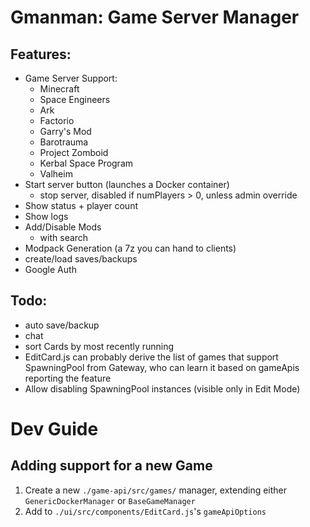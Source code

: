 # Gmanman: Game Server Manager

## Features:

- Game Server Support:
  - Minecraft
  - Space Engineers
  - Ark
  - Factorio
  - Garry's Mod
  - Barotrauma
  - Project Zomboid
  - Kerbal Space Program
  - Valheim
- Start server button (launches a Docker container)
  - stop server, disabled if numPlayers > 0, unless admin override
- Show status + player count
- Show logs
- Add/Disable Mods
  - with search
- Modpack Generation (a 7z you can hand to clients)
- create/load saves/backups
- Google Auth

## Todo:

- auto save/backup
- chat
- sort Cards by most recently running
- EditCard.js can probably derive the list of games that support SpawningPool from Gateway, who can learn it based on gameApis reporting the feature
- Allow disabling SpawningPool instances (visible only in Edit Mode)

# Dev Guide

## Adding support for a new Game

1. Create a new `./game-api/src/games/` manager, extending either `GenericDockerManager` or `BaseGameManager`
2. Add to `./ui/src/components/EditCard.js`'s `gameApiOptions`
